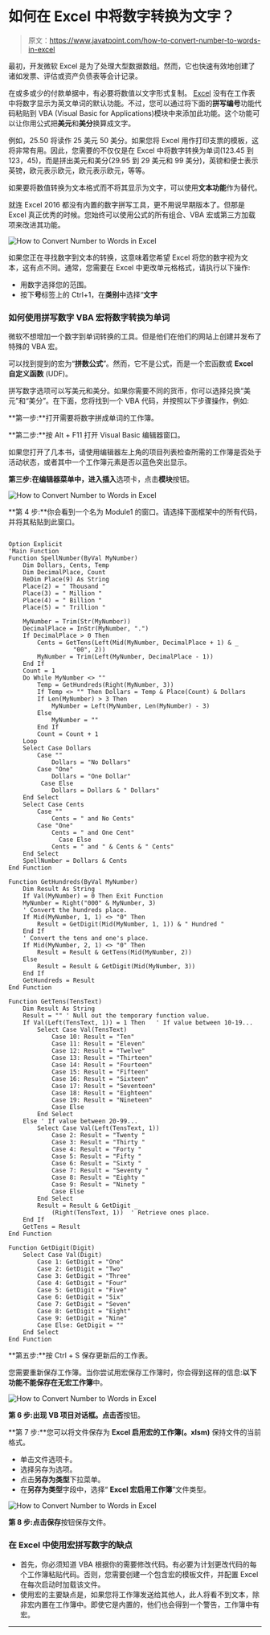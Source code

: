 # 如何在 Excel 中将数字转换为文字？

> 原文：<https://www.javatpoint.com/how-to-convert-number-to-words-in-excel>

最初，开发微软 Excel 是为了处理大型数据数组。然而，它也快速有效地创建了诸如发票、评估或资产负债表等会计记录。

在或多或少的付款单据中，有必要将数值以文字形式复制。 [Excel](https://www.javatpoint.com/excel-tutorial) 没有在工作表中将数字显示为英文单词的默认功能。不过，您可以通过将下面的**拼写编号**功能代码粘贴到 VBA (Visual Basic for Applications)模块中来添加此功能。这个功能可以让你用公式把**美元**和**美分**换算成文字。

例如，25.50 将读作 25 美元 50 美分。如果您将 Excel 用作打印支票的模板，这将非常有用。因此，您需要的不仅仅是在 Excel 中将数字转换为单词(123.45 到 123，45)，而是拼出美元和美分(29.95 到 29 美元和 99 美分)，英镑和便士表示英镑，欧元表示欧元，欧元表示欧元，等等。

如果要将数值转换为文本格式而不将其显示为文字，可以使用**文本功能**作为替代。

就连 Excel 2016 都没有内置的数字拼写工具，更不用说早期版本了。但那是 Excel 真正优秀的时候。您始终可以使用公式的所有组合、VBA 宏或第三方加载项来改进其功能。

![How to Convert Number to Words in Excel](img/a1a5cc521ea9a694b197327832b7e565.png)

如果您正在寻找数字到文本的转换，这意味着您希望 Excel 将您的数字视为文本，这有点不同。通常，您需要在 Excel 中更改单元格格式，请执行以下操作:

*   用数字选择您的范围。
*   按下**号**标签上的 Ctrl+1，在**类别**中选择“**文字**

### 如何使用拼写数字 VBA 宏将数字转换为单词

微软不想增加一个数字到单词转换的工具。但是他们在他们的网站上创建并发布了特殊的 VBA 宏。

可以找到提到的宏为“**拼数公式**”。然而，它不是公式，而是一个宏函数或 **Excel 自定义函数** (UDF)。

拼写数字选项可以写美元和美分。如果你需要不同的货币，你可以选择兑换“美元”和“美分”。在下面，您将找到一个 VBA 代码，并按照以下步骤操作，例如:

**第一步:**打开需要将数字拼成单词的工作簿。

**第二步:**按 Alt + F11 打开 Visual Basic 编辑器窗口。

如果您打开了几本书，请使用编辑器左上角的项目列表检查所需的工作簿是否处于活动状态，或者其中一个工作簿元素是否以蓝色突出显示。

**第三步:**在编辑器菜单中，进入**插入**选项卡，点击**模块**按钮。

![How to Convert Number to Words in Excel](img/a7fb7113e686c9c9fd790d19515b5cb2.png)

**第 4 步:**你会看到一个名为 Module1 的窗口。请选择下面框架中的所有代码，并将其粘贴到此窗口。

```

Option Explicit
'Main Function
Function SpellNumber(ByVal MyNumber)
    Dim Dollars, Cents, Temp
    Dim DecimalPlace, Count
    ReDim Place(9) As String
    Place(2) = " Thousand "
    Place(3) = " Million "
    Place(4) = " Billion "
    Place(5) = " Trillion "

    MyNumber = Trim(Str(MyNumber))
    DecimalPlace = InStr(MyNumber, ".")
    If DecimalPlace > 0 Then
        Cents = GetTens(Left(Mid(MyNumber, DecimalPlace + 1) & _
                  "00", 2))
        MyNumber = Trim(Left(MyNumber, DecimalPlace - 1))
    End If
    Count = 1
    Do While MyNumber <> ""
        Temp = GetHundreds(Right(MyNumber, 3))
        If Temp <> "" Then Dollars = Temp & Place(Count) & Dollars
        If Len(MyNumber) > 3 Then
            MyNumber = Left(MyNumber, Len(MyNumber) - 3)
        Else
            MyNumber = ""
        End If
        Count = Count + 1
    Loop
    Select Case Dollars
        Case ""
            Dollars = "No Dollars"
        Case "One"
            Dollars = "One Dollar"
         Case Else
            Dollars = Dollars & " Dollars"
    End Select
    Select Case Cents
        Case ""
            Cents = " and No Cents"
        Case "One"
            Cents = " and One Cent"
              Case Else
            Cents = " and " & Cents & " Cents"
    End Select
    SpellNumber = Dollars & Cents
End Function

Function GetHundreds(ByVal MyNumber)
    Dim Result As String
    If Val(MyNumber) = 0 Then Exit Function
    MyNumber = Right("000" & MyNumber, 3)
    ' Convert the hundreds place.
    If Mid(MyNumber, 1, 1) <> "0" Then
        Result = GetDigit(Mid(MyNumber, 1, 1)) & " Hundred "
    End If
    ' Convert the tens and one's place.
    If Mid(MyNumber, 2, 1) <> "0" Then
        Result = Result & GetTens(Mid(MyNumber, 2))
    Else
        Result = Result & GetDigit(Mid(MyNumber, 3))
    End If
    GetHundreds = Result
End Function

Function GetTens(TensText)
    Dim Result As String
    Result = "" ' Null out the temporary function value.
    If Val(Left(TensText, 1)) = 1 Then   ' If value between 10-19...
        Select Case Val(TensText)
            Case 10: Result = "Ten"
            Case 11: Result = "Eleven"
            Case 12: Result = "Twelve"
            Case 13: Result = "Thirteen"
            Case 14: Result = "Fourteen"
            Case 15: Result = "Fifteen"
            Case 16: Result = "Sixteen"
            Case 17: Result = "Seventeen"
            Case 18: Result = "Eighteen"
            Case 19: Result = "Nineteen"
            Case Else
        End Select
    Else ' If value between 20-99...
        Select Case Val(Left(TensText, 1))
            Case 2: Result = "Twenty "
            Case 3: Result = "Thirty "
            Case 4: Result = "Forty "
            Case 5: Result = "Fifty "
            Case 6: Result = "Sixty "
            Case 7: Result = "Seventy "
            Case 8: Result = "Eighty "
            Case 9: Result = "Ninety "
            Case Else
        End Select
        Result = Result & GetDigit _
            (Right(TensText, 1))  ' Retrieve ones place.
    End If
    GetTens = Result
End Function

Function GetDigit(Digit)
    Select Case Val(Digit)
        Case 1: GetDigit = "One"
        Case 2: GetDigit = "Two"
        Case 3: GetDigit = "Three"
        Case 4: GetDigit = "Four"
        Case 5: GetDigit = "Five"
        Case 6: GetDigit = "Six"
        Case 7: GetDigit = "Seven"
        Case 8: GetDigit = "Eight"
        Case 9: GetDigit = "Nine"
        Case Else: GetDigit = ""
    End Select
End Function

```

**第五步:**按 Ctrl + S 保存更新后的工作表。

您需要重新保存工作簿。当你尝试用宏保存工作簿时，你会得到这样的信息:**以下功能不能保存在无宏工作簿**中。

![How to Convert Number to Words in Excel](img/4bb02d04a66ddcb2923cf92913d74b59.png)

**第 6 步:**出现 VB 项目对话框。点击**否**按钮。

**第 7 步:**您可以将文件保存为 **Excel 启用宏的工作簿(。xlsm)** 保持文件的当前格式。

*   单击文件选项卡。
*   选择另存为选项。
*   点击**另存为类型**下拉菜单。
*   在**另存为类型**字段中，选择“ **Excel 宏启用工作簿**”文件类型。

![How to Convert Number to Words in Excel](img/a2e07a5e6eecc2b76038fe61cab9b019.png)

**第 8 步:**点击**保存**按钮保存文件。

### 在 Excel 中使用宏拼写数字的缺点

*   首先，你必须知道 VBA 根据你的需要修改代码。有必要为计划更改代码的每个工作簿粘贴代码。否则，您需要创建一个包含宏的模板文件，并配置 Excel 在每次启动时加载该文件。
*   使用宏的主要缺点是，如果您将工作簿发送给其他人，此人将看不到文本，除非宏内置在工作簿中。即使它是内置的，他们也会得到一个警告，工作簿中有宏。

* * *